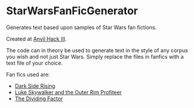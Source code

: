 # StarWarsFanFicGenerator
Generates text based upon samples of Star Wars fan fictions.

Created at [Anvil Hack III](http://anvil.goldsmiths.tech/).

The code can in theory be used to generate text in the style of any corpus you wish and not just Star Wars. Simply replace the files in fanfics with a text file of your choice.

Fan fics used are:
- [Dark Side Rising](http://fanfic.theforce.net/fanfic.asp?action=view&ID=2305)
- [Luke Skywalker and the Outer Rim Profiteer](http://fanfic.theforce.net/fanfic.asp?action=view&ID=2350)
- [The Dividing Factor](http://fanfic.theforce.net/fanfic.asp?action=view&ID=930)
